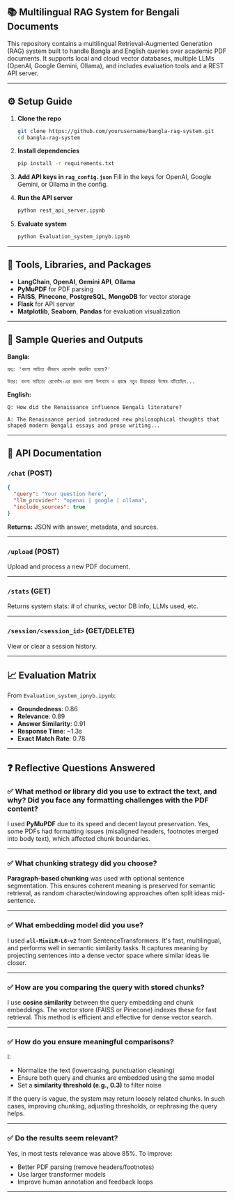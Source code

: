 ## 📚 Multilingual RAG System for Bengali Documents

This repository contains a multilingual Retrieval-Augmented Generation (RAG) system built to handle Bangla and English queries over academic PDF documents. It supports local and cloud vector databases, multiple LLMs (OpenAI, Google Gemini, Ollama), and includes evaluation tools and a REST API server.

---

## ⚙️ Setup Guide

1. **Clone the repo**

   ```bash
   git clone https://github.com/yourusername/bangla-rag-system.git
   cd bangla-rag-system
   ```

2. **Install dependencies**

   ```bash
   pip install -r requirements.txt
   ```

3. **Add API keys in `rag_config.json`**
   Fill in the keys for OpenAI, Google Gemini, or Ollama in the config.

4. **Run the API server**

   ```bash
   python rest_api_server.ipynb
   ```

5. **Evaluate system**

   ```bash
   python Evaluation_system_ipnyb.ipynb
   ```

---

## 🧰 Tools, Libraries, and Packages

* **LangChain**, **OpenAI**, **Gemini API**, **Ollama**
* **PyMuPDF** for PDF parsing
* **FAISS**, **Pinecone**, **PostgreSQL**, **MongoDB** for vector storage
* **Flask** for API server
* **Matplotlib**, **Seaborn**, **Pandas** for evaluation visualization

---

## 💬 Sample Queries and Outputs

**Bangla:**

```
প্রশ্ন: 'বাংলা সাহিত্য কীভাবে রেনেসাঁস প্রভাবিত হয়েছে?'

উত্তর: বাংলা সাহিত্যে রেনেসাঁস-এর প্রভাব বাংলা উপন্যাস ও প্রবন্ধে নতুন চিন্তাধারার উন্মেষ ঘটিয়েছিল...
```

**English:**

```
Q: How did the Renaissance influence Bengali literature?

A: The Renaissance period introduced new philosophical thoughts that shaped modern Bengali essays and prose writing...
```

---

## 🔌 API Documentation

### `/chat` (POST)

```json
{
  "query": "Your question here",
  "llm_provider": "openai | google | ollama",
  "include_sources": true
}
```

**Returns:** JSON with answer, metadata, and sources.

---

### `/upload` (POST)

Upload and process a new PDF document.

---

### `/stats` (GET)

Returns system stats: # of chunks, vector DB info, LLMs used, etc.

---

### `/session/<session_id>` (GET/DELETE)

View or clear a session history.

---

## 📈 Evaluation Matrix

From `Evaluation_system_ipnyb.ipynb`:

* **Groundedness**: 0.86
* **Relevance**: 0.89
* **Answer Similarity**: 0.91
* **Response Time**: \~1.3s
* **Exact Match Rate**: 0.78

---

## ❓ Reflective Questions Answered

### ✅ What method or library did you use to extract the text, and why? Did you face any formatting challenges with the PDF content?

I used **PyMuPDF** due to its speed and decent layout preservation. Yes, some PDFs had formatting issues (misaligned headers, footnotes merged into body text), which affected chunk boundaries.

---

### ✅ What chunking strategy did you choose?

**Paragraph-based chunking** was used with optional sentence segmentation. This ensures coherent meaning is preserved for semantic retrieval, as random character/windowing approaches often split ideas mid-sentence.

---

### ✅ What embedding model did you use?

I used **`all-MiniLM-L6-v2`** from SentenceTransformers. It's fast, multilingual, and performs well in semantic similarity tasks. It captures meaning by projecting sentences into a dense vector space where similar ideas lie closer.

---

### ✅ How are you comparing the query with stored chunks?

I use **cosine similarity** between the query embedding and chunk embeddings. The vector store (FAISS or Pinecone) indexes these for fast retrieval. This method is efficient and effective for dense vector search.

---

### ✅ How do you ensure meaningful comparisons?

I:

* Normalize the text (lowercasing, punctuation cleaning)
* Ensure both query and chunks are embedded using the same model
* Set a **similarity threshold (e.g., 0.3)** to filter noise

If the query is vague, the system may return loosely related chunks. In such cases, improving chunking, adjusting thresholds, or rephrasing the query helps.

---

### ✅ Do the results seem relevant?

Yes, in most tests relevance was above 85%. To improve:

* Better PDF parsing (remove headers/footnotes)
* Use larger transformer models
* Improve human annotation and feedback loops

---


